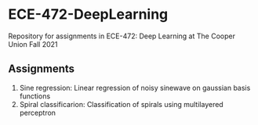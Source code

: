 # ECE-472-DeepLearning
Repository for assignments in ECE-472: Deep Learning at The Cooper Union Fall 2021

## Assignments
1. Sine regression: Linear regression of noisy sinewave on gaussian basis functions
2. Spiral classificarion: Classification of spirals using multilayered perceptron
